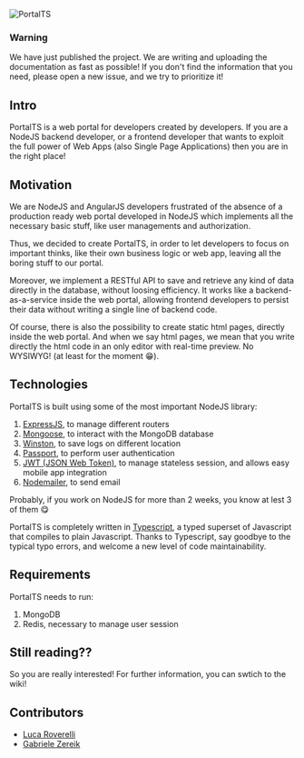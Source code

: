 ![PortalTS](http://portalts.it/images/portal_small.png)

### Warning ###
We have just published the project. We are writing and uploading the documentation as fast as possible!
If you don't find the information that you need, please open a new issue, and we try to prioritize it!


## Intro ##
PortalTS is a web portal for developers created by developers.
If you are a NodeJS backend developer, or a frontend developer that wants to exploit the full power of Web Apps (also Single Page Applications) then you are in the right place!

## Motivation ##
We are NodeJS and AngularJS developers frustrated of the absence of a production ready web portal developed in NodeJS which implements all the necessary basic stuff, like user managements and authorization.

Thus, we decided to create PortalTS, in order to let developers to focus on important thinks, like their own business logic or web app, leaving all the boring stuff to our portal.

Moreover, we implement a RESTful API to save and retrieve any kind of data directly in the database, without loosing efficiency. It works like a backend-as-a-service inside the web portal, allowing frontend developers to persist their data without writing a single line of backend code.

Of course, there is also the possibility to create static html pages, directly inside the web portal. And when we say html pages, we mean that you write directly the html code in an only editor with real-time preview. No WYSIWYG! (at least for the moment :grin:).

## Technologies ##
PortalTS is built using some of the most important NodeJS library:

1. [ExpressJS](http://expressjs.com/), to manage different routers
2. [Mongoose](http://mongoosejs.com/), to interact with the MongoDB database
3. [Winston](https://github.com/winstonjs/winston), to save logs on different location
4. [Passport](http://passportjs.org/), to perform user authentication
5. [JWT (JSON Web Token)](https://jwt.io/), to manage stateless session, and allows easy mobile app integration
6. [Nodemailer](http://nodemailer.com/), to send email

Probably, if you work on NodeJS for more than 2 weeks, you know at lest 3 of them :yum:

PortalTS is completely written in [Typescript](https://www.typescriptlang.org/), a typed superset of Javascript that compiles to plain Javascript. Thanks to Typescript, say goodbye to the typical typo errors, and welcome a new level of code maintainability.


## Requirements ##
PortalTS needs to run:

1. MongoDB
2. Redis, necessary to manage user session


## Still reading?? ##
So you are really interested! For further information, you can swtich to the wiki!

## Contributors ##
* [Luca Roverelli](https://github.com/Sprechen)
* [Gabriele Zereik](https://github.com/gabrielezereik)
